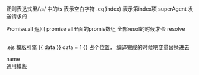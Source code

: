 ##
正则表达式里/\s/   中的\s 表示空白字符
.eq(index) 表示第index项
superAgent 发送请求的

Promise.all  返回 promise all里面的promis数组  全部resol的时候才会 resolve

##
.ejs  模版引擎
{{ data }} data = 1
{}
占个位置，  编译完成的时候吧变量替换进去
<div>name</div> 通用模版